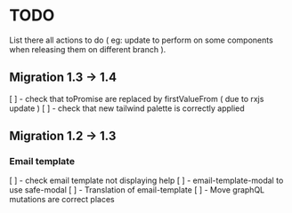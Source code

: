 # TODO

List there all actions to do ( eg: update to perform on some components when releasing them on different branch ).

## Migration 1.3 -> 1.4
[ ] - check that toPromise are replaced by firstValueFrom ( due to rxjs update )
[ ] - check that new tailwind palette is correctly applied

## Migration 1.2 -> 1.3

### Email template
[ ] - check email template not displaying help
[ ] - email-template-modal to use safe-modal
[ ] - Translation of email-template
[ ] - Move graphQL mutations are correct places
